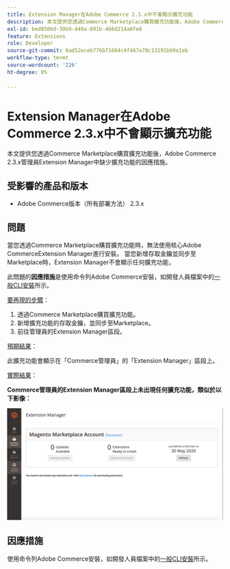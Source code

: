 ```yaml
---
title: Extension Manager在Adobe Commerce 2.3.x中不會顯示擴充功能
description: 本文提供您透過Commerce Marketplace購買擴充功能後，Adobe Commerce 2.3.x管理員Extension Manager中缺少擴充功能的因應措施。
exl-id: bed8506d-39b9-449a-891b-466d214a0fe8
feature: Extensions
role: Developer
source-git-commit: 0ad52eceb776b71604c4f467a70c13191bb9a1eb
workflow-type: tm+mt
source-wordcount: '226'
ht-degree: 0%

---
```


# Extension Manager在Adobe Commerce 2.3.x中不會顯示擴充功能

本文提供您透過Commerce Marketplace購買擴充功能後，Adobe Commerce 2.3.x管理員Extension Manager中缺少擴充功能的因應措施。

## 受影響的產品和版本

* Adobe Commerce版本（所有部署方法） 2.3.x

## 問題

當您透過Commerce Marketplace購買擴充功能時，無法使用核心Adobe CommerceExtension Manager進行安裝。 當您新增存取金鑰並同步至Marketplace時，Extension Manager不會顯示任何擴充功能，

此問題的&#x200B;**因應措施**&#x200B;是使用命令列Adobe Commerce安裝，如開發人員檔案中的[一般CLI安裝](https://devdocs.magento.com/extensions/install/)所示。

<u>要再現的步驟</u>：

1. 透過Commerce Marketplace購買擴充功能。
1. 新增擴充功能的存取金鑰，並同步至Marketplace。
1. 前往管理員的Extension Manager區段。

<u>預期結果</u>：

此擴充功能會顯示在「Commerce管理員」的「Extension Manager」區段上。

<u>實際結果</u>：

**Commerce管理員的Extension Manager區段上未出現任何擴充功能，類似於以下影像：**


![KB-607_Image_1.png](assets/KB-607_Image_1.png)

## 因應措施

使用命令列Adobe Commerce安裝，如開發人員檔案中的[一般CLI安裝](https://devdocs.magento.com/extensions/install/)所示。

